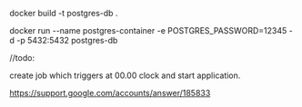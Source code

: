 docker build -t postgres-db .

docker run --name postgres-container -e POSTGRES_PASSWORD=12345 -d -p 5432:5432 postgres-db


//todo: 

create job which triggers at 00.00 clock and start application.

https://support.google.com/accounts/answer/185833